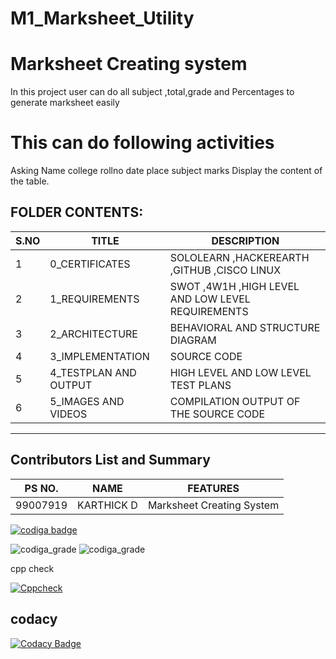 # M1_Marksheet_Utility

# Marksheet Creating system
   In this project user can do all subject ,total,grade and Percentages to generate marksheet easily
# This  can do following activities
   Asking
    Name
    college
    rollno 
    date
    place
    subject marks
    Display the content of the table.
## FOLDER CONTENTS:
| S.NO |TITLE|DESCRIPTION
|--|--|--|
|  1|0_CERTIFICATES  |SOLOLEARN ,HACKEREARTH ,GITHUB ,CISCO LINUX|
|2|1_REQUIREMENTS|SWOT ,4W1H ,HIGH LEVEL AND LOW LEVEL REQUIREMENTS|
|3|2_ARCHITECTURE|BEHAVIORAL AND STRUCTURE DIAGRAM|
|4|3_IMPLEMENTATION| SOURCE CODE|
|5|4_TESTPLAN AND OUTPUT|HIGH LEVEL AND LOW LEVEL TEST PLANS|
|6|5_IMAGES AND VIDEOS|COMPILATION OUTPUT OF THE SOURCE CODE|
_____________________
## Contributors List and Summary

PS NO. |  NAME  |    FEATURES    |
-------|---------|----------------|
99007919| KARTHICK D  | Marksheet Creating System
<a href="https://app.codiga.io/public/user/github/karthick0403">
   <img src="https://api.codiga.io/public/badge/user/github/karthick0403?style=light" alt="codiga badge" />
</a>

![codiga_grade](https://api.codiga.io/project/31033/score/svg)
![codiga_grade](https://api.codiga.io/project/31033/status/svg)


cpp check

[![Cppcheck](https://github.com/karthick0403/M1_Marksheet_Utility/actions/workflows/main.yml/badge.svg)](https://github.com/karthick0403/M1_Marksheet_Utility/actions/workflows/main.yml)

## codacy

[![Codacy Badge](https://app.codacy.com/project/badge/Grade/5d8e06fd940a43dcae0ceeb84994ca36)](https://www.codacy.com/gh/karthick0403/M1_Marksheet_Utility/dashboard?utm_source=github.com&amp;utm_medium=referral&amp;utm_content=karthick0403/M1_Marksheet_Utility&amp;utm_campaign=Badge_Grade)
